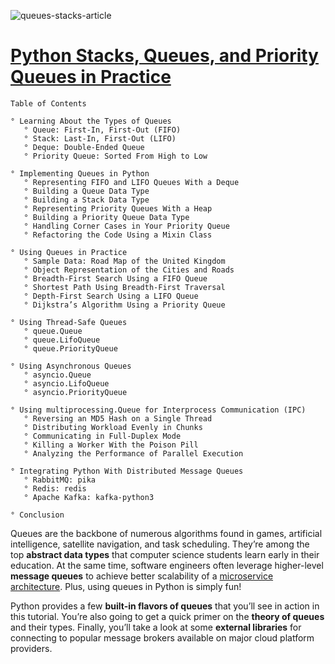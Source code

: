 ![queues-stacks-article](https://files.realpython.com/media/How-to-Implement-A-Queue-in-Python_Watermarked.993460fe2ffc.jpg)

# [Python Stacks, Queues, and Priority Queues in Practice](https://realpython.com/queue-in-python/)

```
Table of Contents

° Learning About the Types of Queues
   ° Queue: First-In, First-Out (FIFO)
   ° Stack: Last-In, First-Out (LIFO)
   ° Deque: Double-Ended Queue
   ° Priority Queue: Sorted From High to Low

° Implementing Queues in Python
   ° Representing FIFO and LIFO Queues With a Deque
   ° Building a Queue Data Type
   ° Building a Stack Data Type
   ° Representing Priority Queues With a Heap
   ° Building a Priority Queue Data Type
   ° Handling Corner Cases in Your Priority Queue
   ° Refactoring the Code Using a Mixin Class

° Using Queues in Practice
   ° Sample Data: Road Map of the United Kingdom
   ° Object Representation of the Cities and Roads
   ° Breadth-First Search Using a FIFO Queue
   ° Shortest Path Using Breadth-First Traversal
   ° Depth-First Search Using a LIFO Queue
   ° Dijkstra’s Algorithm Using a Priority Queue

° Using Thread-Safe Queues
   ° queue.Queue
   ° queue.LifoQueue
   ° queue.PriorityQueue

° Using Asynchronous Queues
   ° asyncio.Queue
   ° asyncio.LifoQueue
   ° asyncio.PriorityQueue

° Using multiprocessing.Queue for Interprocess Communication (IPC)
   ° Reversing an MD5 Hash on a Single Thread
   ° Distributing Workload Evenly in Chunks
   ° Communicating in Full-Duplex Mode
   ° Killing a Worker With the Poison Pill
   ° Analyzing the Performance of Parallel Execution

° Integrating Python With Distributed Message Queues
   ° RabbitMQ: pika
   ° Redis: redis
   ° Apache Kafka: kafka-python3

° Conclusion
```

Queues are the backbone of numerous algorithms found in games, artificial intelligence, satellite navigation, and task scheduling. They’re among the top **abstract data types** that computer science students learn early in their education. At the same time, software engineers often leverage higher-level **message queues** to achieve better scalability of a [microservice architecture](https://realpython.com/python-microservices-grpc/). Plus, using queues in Python is simply fun!

Python provides a few **built-in flavors of queues** that you’ll see in action in this tutorial. You’re also going to get a quick primer on the **theory of queues** and their types. Finally, you’ll take a look at some **external libraries** for connecting to popular message brokers available on major cloud platform providers.